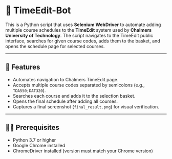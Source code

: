 # 📅 TimeEdit-Bot

This is a Python script that uses **Selenium WebDriver** to automate adding multiple course schedules to the **TimeEdit** system used by **Chalmers University of Technology**. The script navigates to the TimeEdit public interface, searches for given course codes, adds them to the basket, and opens the schedule page for selected courses.

---

## 🚀 Features

- Automates navigation to Chalmers TimeEdit page.
- Accepts multiple course codes separated by semicolons (e.g., `TDA550;DAT320`).
- Searches each course and adds it to the selection basket.
- Opens the final schedule after adding all courses.
- Captures a final screenshot (`final_result.png`) for visual verification.

---

## 🧑‍💻 Prerequisites

- Python 3.7 or higher
- Google Chrome installed
- ChromeDriver installed (version must match your Chrome version)

